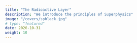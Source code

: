 ```yaml
---
title: "The Radioactive Layer"
description: "We introduce the principles of Superphysics"
image: "/covers/spblack.jpg"
# type: "featured"
date: 2020-10-31
weight: 10
---
```

